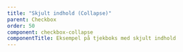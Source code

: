 ```yaml
---
title: "Skjult indhold (Collapse)"
parent: Checkbox
order: 50
component: checkbox-collapse
componentTitle: Eksempel på tjekboks med skjult indhold
---
```

